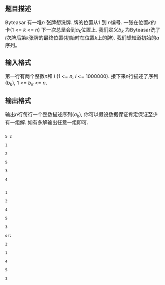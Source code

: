 ## 题目描述

<div>
 <span style="font-size: medium">Byteasar 有一堆<i>n</i> 张牌想洗牌. 牌的位置从1 到 <i>n</i>编号. 一张在位置<i>k</i>的卡(1 <= <i>k</i> <= <i>n</i>) 下一次总是会到<i>a<sub>k</sub></i>位置上. 我们定义<i>b<sub>k</sub></i> 为Byteasar洗了<i>l</i>次牌后第<i>k</i>张牌的最终位置(初始时在位置<i>k</i>上的牌). 我们想知道初始的<i>a</i>序列。</span>
</div>

## 输入格式

<div>
 <span style="font-size: medium">第一行有两个整数<i>n</i>和 <i>l</i> (1 <= <i>n</i>, <i>l</i> <= 1000000). 接下来<i>n</i>行描述了序列(<i>b<sub>k</sub></i>), 1 <= <i>b<sub>k</sub></i> <= <i>n</i>. </span>
</div>
<div></div>

## 输出格式

<div>
 <span style="font-size: medium">输出<i>n</i>行每行一个整数描述序列(<i>a<sub>k</sub></i>), 你可以假设数据保证肯定保证至少有一组解. 如有多解输出任意一组即可. </span>
</div>
<p><divre></divre></p>

```input1
5 2
1
2
5
3
4
```
```output1
1
2
4
5
3
or:
2
1
4
5
3
```
